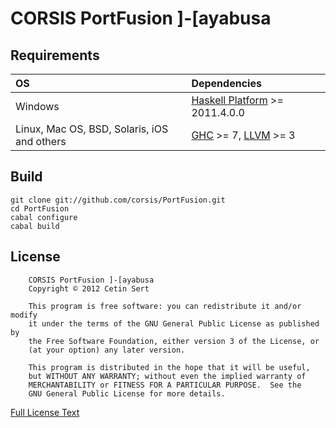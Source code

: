 # CORSIS PortFusion ]-[ayabusa

## Requirements

| OS           | Dependencies        |
|:-------------|:--------------------|
| Windows      | [Haskell Platform](http://hackage.haskell.org/platform/) >= 2011.4.0.0
| Linux, Mac OS, BSD, Solaris, iOS and others | [GHC](http://www.haskell.org/ghc/) >= 7, [LLVM](http://llvm.org/) >= 3

## Build

```
git clone git://github.com/corsis/PortFusion.git
cd PortFusion
cabal configure
cabal build
```

## License

```
    CORSIS PortFusion ]-[ayabusa
    Copyright © 2012 Cetin Sert

    This program is free software: you can redistribute it and/or modify
    it under the terms of the GNU General Public License as published by
    the Free Software Foundation, either version 3 of the License, or
    (at your option) any later version.

    This program is distributed in the hope that it will be useful,
    but WITHOUT ANY WARRANTY; without even the implied warranty of
    MERCHANTABILITY or FITNESS FOR A PARTICULAR PURPOSE.  See the
    GNU General Public License for more details.
```
[Full License Text](http://beta.corsis.eu/license/)
